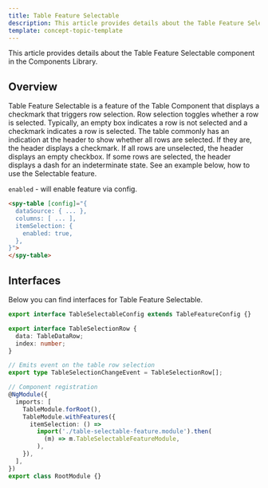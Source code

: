 ```yaml
---
title: Table Feature Selectable
description: This article provides details about the Table Feature Selectable component in the Components Library.
template: concept-topic-template
---
```


This article provides details about the Table Feature Selectable component in the Components Library.

## Overview

Table Feature Selectable is a feature of the Table Component that displays a checkmark that triggers row selection.
Row selection toggles whether a row is selected. 
Typically, an empty box indicates a row is not selected and a checkmark indicates a row is selected. 
The table commonly has an indication at the header to show whether all rows are selected. 
If they are, the header displays a checkmark. If all rows are unselected, the header displays an empty checkbox. 
If some rows are selected, the header displays a dash for an indeterminate state.
See an example below, how to use the Selectable feature.

`enabled` - will enable feature via config.

```html
<spy-table [config]="{
  dataSource: { ... },
  columns: [ ... ],
  itemSelection: {
    enabled: true,
  },                                                                                           
}">
</spy-table>
```

## Interfaces

Below you can find interfaces for Table Feature Selectable.

```ts
export interface TableSelectableConfig extends TableFeatureConfig {}

export interface TableSelectionRow {
  data: TableDataRow;
  index: number;
}

// Emits event on the table row selection
export type TableSelectionChangeEvent = TableSelectionRow[];

// Component registration
@NgModule({
  imports: [
    TableModule.forRoot(),
    TableModule.withFeatures({
      itemSelection: () =>
        import('./table-selectable-feature.module').then(
          (m) => m.TableSelectableFeatureModule,
        ),    
    }),
  ],
})
export class RootModule {}
```
